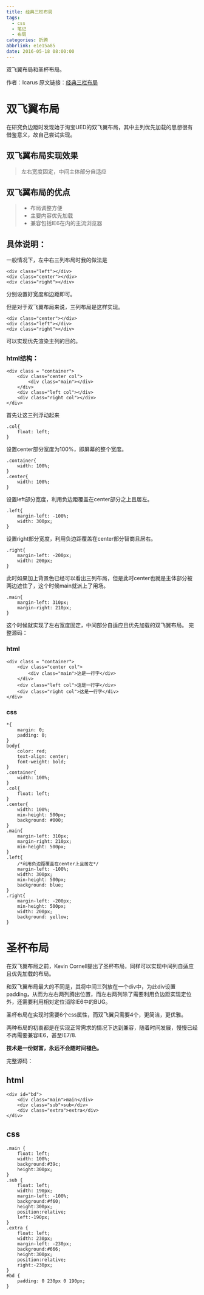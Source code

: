 ```yaml
---
title: 经典三栏布局
tags:
  - css
  - 笔记
  - 布局
categories: 折腾
abbrlink: e1e15a85
date: 2016-05-18 08:00:00
---
```

双飞翼布局和圣杯布局。
<!-- more -->
作者：Icarus
原文链接：[经典三栏布局](https://xdlrt.github.io/2016/05/18/2016-05-18)


# 双飞翼布局

在研究负边距时发现始于淘宝UED的双飞翼布局，其中主列优先加载的思想很有借鉴意义，故自己尝试实现。

## 双飞翼布局实现效果
>左右宽度固定，中间主体部分自适应

## 双飞翼布局的优点
>- 布局调整方便
>- 主要内容优先加载
>- 兼容包括IE6在内的主流浏览器

## 具体说明：

一般情况下，左中右三列布局时我的做法是
````
<div class="left"></div>
<div class="center"></div>
<div class="right"></div>
````
分别设置好宽度和边距即可。

但是对于双飞翼布局来说，三列布局是这样实现。
````
<div class="center"></div>
<div class="left"></div>
<div class="right"></div>
````
可以实现优先渲染主列的目的。

### html结构：
````
<div class = "container">
	<div class="center col">
		<div class="main"></div>
	</div>
	<div class="left col"></div>
	<div class="right col"></div>
</div>
````
首先让这三列浮动起来
````
.col{
	float: left;
}
````
设置center部分宽度为100%，即屏幕的整个宽度。
````
.container{
	width: 100%;
}
.center{
	width: 100%;
}
````
设置left部分宽度，利用负边距覆盖在center部分之上且居左。
````
.left{
	margin-left: -100%;
	width: 300px;
}
````
设置right部分宽度，利用负边距覆盖在center部分智商且居右。
````
.right{
	margin-left: -200px;
	width: 200px;
}
````
此时如果加上背景色已经可以看出三列布局，但是此时center也就是主体部分被两边遮住了，这个时候main就派上了用场。
````
.main{
	margin-left: 310px;
	margin-right: 210px;
}
````
这个时候就实现了左右宽度固定，中间部分自适应且优先加载的双飞翼布局。
完整源码：

### html
````
<div class = "container">
	<div class="center col">
		<div class="main">这是一行字</div>
	</div>
	<div class="left col">这是一行字</div>
	<div class="right col">这是一行字</div>
</div>
````
### css
````
*{
	margin: 0;
	padding: 0;
}
body{
	color: red;
	text-align: center;
	font-weight: bold;
}
.container{
	width: 100%;
}
.col{
	float: left;
}
.center{
	width: 100%;
	min-height: 500px;
	background: #000;
}
.main{
	margin-left: 310px;
	margin-right: 210px;
	min-height: 500px;
}
.left{
	/*利用负边距覆盖在center上且居左*/
	margin-left: -100%;
	width: 300px;
	min-height: 500px;
	background: blue;
}
.right{
	margin-left: -200px;
	min-height: 500px;
	width: 200px;
	background: yellow;
}
````
# 圣杯布局

在双飞翼布局之前，Kevin Cornell提出了圣杯布局，同样可以实现中间列自适应且优先加载的布局。

和双飞翼布局最大的不同是，其将中间三列放在一个div中，为此div设置padding，从而为左右两列腾出位置，而左右两列除了需要利用负边距实现定位外，还需要利用相对定位消除IE6中的BUG。

圣杯布局在实现时需要6个css属性，而双飞翼只需要4个，更简洁，更优雅。

两种布局的初衷都是在实现正常需求的情况下达到兼容，随着时间发展，慢慢已经不再需要兼容IE6，甚至IE7/8.

**技术是一份财富，永远不会随时间褪色。**

完整源码：

## html
````
<div id="bd">
	<div class="main">main</div>
	<div class="sub">sub</div>
	<div class="extra">extra</div>
</div>  
````
## css
````
.main {       
	float: left;      
	width: 100%;  
	background:#39c;
	height:300px;
}
.sub {      
	float: left;       
	width: 190px;       
	margin-left: -100%;  
	background:#f60;
	height:300px;
	position:relative;
	left:-190px;
}  
.extra {       
	float: left;       
	width: 230px;       
	margin-left: -230px;
	background:#666;
	height:300px;
	position:relative;
	right:-230px;
}
#bd {       
	padding: 0 230px 0 190px;  
}
````
